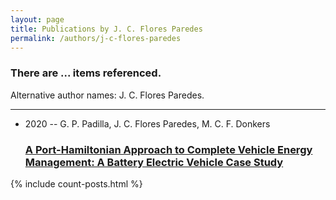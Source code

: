 ```yaml
---
layout: page
title: Publications by J. C. Flores Paredes
permalink: /authors/j-c-flores-paredes
---
```


<h3 id="number-posts">There are ... items referenced.</h3>
<p id='info-authors'>Alternative author names: J. C. Flores Paredes.</p>
<hr />
<ul class="post-list">
<li><span class='post-meta'>2020 -- G. P. Padilla, J. C. Flores Paredes, M. C. F. Donkers</span><h3><a class='post-link' href="{{ site.baseurl }}/a-port-hamiltonian-approach-to-complete-vehicle-energy-management-a-battery-electric-vehicle-case-study">A Port-Hamiltonian Approach to Complete Vehicle Energy Management: A Battery Electric Vehicle Case Study</a></h3></li>

</ul>
{% include count-posts.html %}
